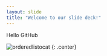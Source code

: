 ```yaml
---
layout: slide
title: "Welcome to our slide deck!"
---
```


Hello GitHub

![orderedlistocat](https://octodex.github.com/images/orderedlistocat.png)
{: .center}
